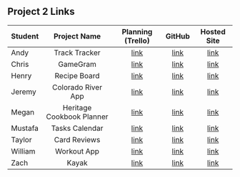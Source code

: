 ## Project 2 Links

| Student | Project Name | Planning (Trello) | GitHub | Hosted Site |
|---|:---:|:---:|:---:|:---:|
| Andy | Track Tracker | [link](https://trello.com/b/8k85Trwo/project-2-planning) | [link](https://github.com/sunsetdee/track-tracker) | [link](https://track-tracker-sei.herokuapp.com/) |
| Chris | GameGram | [link](https://trello.com/b/z4Mcauc5/project-2-gamegram-chris) | [link](https://github.com/countchrisdo/GameGram) | [link](https://gamegram.herokuapp.com/) |
| Henry | Recipe Board | [link](https://trello.com/b/avU9D0AR/recipe-board) | [link](https://github.com/henrygillard/Recipe-Shopping-List) | [link](https://henrys-recipe-shopping-list.herokuapp.com/) |
| Jeremy | Colorado River App | [link](https://trello.com/b/ONSoTkgu/unit-2-project) | [link](https://github.com/jhotz2112/Colorado-River-App) | [link](https://colorado-rivers-sei.herokuapp.com/) |
| Megan | Heritage Cookbook Planner | [link](https://trello.com/b/Z5AyYUXM/heritage-cookbook-planning) | [link](https://github.com/LadyLioness951/Culture-Cookbook) | [link](https://culture-cookbook.herokuapp.com/) |
| Mustafa | Tasks Calendar | [link](https://trello.com/b/BdebAZwc/project-2-tasks-calendar) | [link](https://github.com/aldosarimustafa/Tasks-Calendar) | [link](https://tasks-best-calendar.herokuapp.com/) |
| Taylor | Card Reviews | [link](https://trello.com/b/jnmBiY3V/sei-p2) | [link](https://github.com/taylorychin/card-reviews) | [link](https://deck-review-list.herokuapp.com/) |
| William | Workout App | [link](https://trello.com/b/BHwJGYXY/workout-express-app) | [link](https://github.com/stulldude/fitness-bazaar) | [link](https://fitness-bazaar.herokuapp.com/) |
| Zach | Kayak | [link](https://trello.com/b/SadgzZzc/seir-oandasan-project-2-trello-board) | [link](https://github.com/ZOandasan/Oandasan_Games_Review) | [link](https://oandasan-games-review.herokuapp.com/) |
